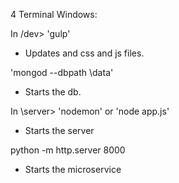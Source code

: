 4 Terminal Windows:

In /dev> 'gulp'
- Updates and css and js files.

'mongod --dbpath \data'
- Starts the db.

In \server> 'nodemon' or 'node app.js'
- Starts the server

python -m http.server 8000
- Starts the microservice